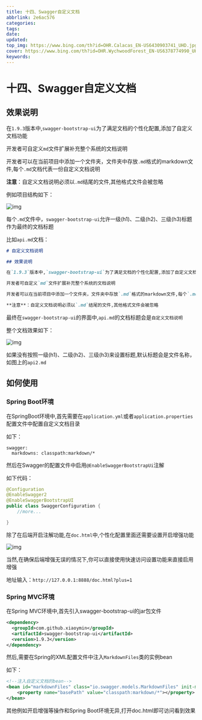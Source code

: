 ```yaml
---
title: 十四、Swagger自定义文档
abbrlink: 2e6ac576
categories: 
tags: 
date: 
updated: 
top_img: https://www.bing.com/th?id=OHR.Calacas_EN-US6430903741_UHD.jpg
cover: https://www.bing.com/th?id=OHR.WychwoodForest_EN-US6378774990_UHD.jpg
keywords: 
---
```

# 十四、Swagger自定义文档

## 效果说明

在`1.9.3`版本中,`swagger-bootstrap-ui`为了满足文档的个性化配置,添加了自定义文档功能

开发者可自定义`md`文件扩展补充整个系统的文档说明

开发者可以在当前项目中添加一个文件夹，文件夹中存放`.md`格式的markdown文件,每个`.md`文档代表一份自定义文档说明

**注意**：自定义文档说明必须以`.md`结尾的文件,其他格式文件会被忽略

例如项目结构如下：

![img](https://s3.uuu.ovh/imgs/2022/06/13/2e341dd31c3ad4aa.png)

每个`.md`文件中，`swagger-bootstrap-ui`允许一级(h1)、二级(h2)、三级(h3)标题作为最终的文档标题

比如`api.md`文档：

```markdown
# 自定义文档说明

## 效果说明

在`1.9.3`版本中,`swagger-bootstrap-ui`为了满足文档的个性化配置,添加了自定义文档功能

开发者可自定义`md`文件扩展补充整个系统的文档说明

开发者可以在当前项目中添加一个文件夹，文件夹中存放`.md`格式的markdown文件,每个`.md`文档代表一份自定义文档说明

**注意**：自定义文档说明必须以`.md`结尾的文件,其他格式文件会被忽略
```

最终在`swagger-bootstrap-ui`的界面中,`api.md`的文档标题会是`自定义文档说明`

整个文档效果如下：

![img](https://s3.uuu.ovh/imgs/2022/06/13/62f4db47cd0721af.png)

如果没有按照一级(h1)、二级(h2)、三级(h3)来设置标题,默认标题会是文件名称，如图上的`api2.md`

## 如何使用

### Spring Boot环境

在SpringBoot环境中,首先需要在`application.yml`或者`application.properties`配置文件中配置自定义文档目录

如下：

```
swagger:
  markdowns: classpath:markdown/*
```

然后在Swagger的配置文件中启用`@EnableSwaggerBootstrapUi`注解

如下代码：

```java
@Configuration
@EnableSwagger2
@EnableSwaggerBootstrapUI
public class SwaggerConfiguration {
    //more...

}
```

除了在后端开启注解功能,在`doc.html`中,个性化配置里面还需要设置开启增强功能

![img](https://s3.uuu.ovh/imgs/2022/06/13/4f29da9194c0b93c.png)

当然,在确保后端增强无误的情况下,你可以直接使用快速访问设置功能来直接启用增强

地址输入：`http://127.0.0.1:8888/doc.html?plus=1`

### Spring MVC环境

在Spring MVC环境中,首先引入swagger-bootstrap-ui的jar包文件

```xml
<dependency>
  <groupId>com.github.xiaoymin</groupId>
  <artifactId>swagger-bootstrap-ui</artifactId>
  <version>1.9.3</version>
</dependency>
```

然后,需要在Spring的XML配置文件中注入`MarkdownFiles`类的实例bean

如下：

```XML
<!--注入自定义文档的bean-->
<bean id="markdownFiles" class="io.swagger.models.MarkdownFiles" init-method="init">
    <property name="basePath" value="classpath:markdown/*"></property>
</bean>
```

其他例如开启增强等操作和Spring Boot环境无异,打开doc.html即可访问看到效果